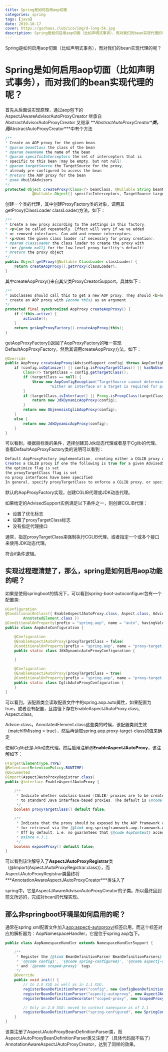 ```yaml
---
title: Spring是如何启用aop切面
categories: spring
tags: [java] 
date: 2019-10-17
cover: https://gschaos.club/ico/img/d-long-5k.jpg
description: Spring是如何启用aop切面（比如声明式事务），而对我们的bean实现代理的呢？
---
```


Spring是如何启用aop切面（比如声明式事务），而对我们的bean实现代理的呢？



<!-- more -->



# Spring是如何启用aop切面（比如声明式事务），而对我们的bean实现代理的呢？

首先从后面说实现原理，通过aop包下的AspectJAwareAdvisorAutoProxyCreator 继承自AbstractAdvisorAutoProxyCreator 又继承 ***AbstractAutoProxyCreator\***类，而***AbstractAutoProxyCreator\***中有个方法

```java
/**
* Create an AOP proxy for the given bean.
* @param beanClass the class of the bean
* @param beanName the name of the bean
* @param specificInterceptors the set of interceptors that is
* specific to this bean (may be empty, but not null)
* @param targetSource the TargetSource for the proxy,
* already pre-configured to access the bean
* @return the AOP proxy for the bean
* @see #buildAdvisors
*/
protected Object createProxy(Class<?> beanClass, @Nullable String beanName,
			@Nullable Object[] specificInterceptors, TargetSource targetSource)
```

创建一个类的代理，其中创建ProxyFactory类的对象，调用其getProxy(ClassLoader classLoader)方法，如下：

```java
/**
* Create a new proxy according to the settings in this factory.
* <p>Can be called repeatedly. Effect will vary if we've added
* or removed interfaces. Can add and remove interceptors.
* <p>Uses the given class loader (if necessary for proxy creation).
* @param classLoader the class loader to create the proxy with
* (or {@code null} for the low-level proxy facility's default)
* @return the proxy object
*/
public Object getProxy(@Nullable ClassLoader classLoader) {
    return createAopProxy().getProxy(classLoader);
}
```

其中createAopProxy()来自其父类ProxyCreatorSupport，具体如下：

```java
/**
* Subclasses should call this to get a new AOP proxy. They should <b>not</b>
* create an AOP proxy with {@code this} as an argument.
*/
protected final synchronized AopProxy createAopProxy() {
    if (!this.active) {
        activate();
    }
    return getAopProxyFactory().createAopProxy(this);
}
```

getAopProxyFactory()返回了AopProxyFactory的唯一实现DefaultAopProxyFactory，然后其调用createAopProxy方法，如下：

```java
@Override
public AopProxy createAopProxy(AdvisedSupport config) throws AopConfigException {
    if (config.isOptimize() || config.isProxyTargetClass() || hasNoUserSuppliedProxyInterfaces(config)) {
        Class<?> targetClass = config.getTargetClass();
        if (targetClass == null) {
            throw new AopConfigException("TargetSource cannot determine target class: " +
                    "Either an interface or a target is required for proxy creation.");
        }
        if (targetClass.isInterface() || Proxy.isProxyClass(targetClass)) {
            return new JdkDynamicAopProxy(config);
        }
        return new ObjenesisCglibAopProxy(config);
    }
    else {
        return new JdkDynamicAopProxy(config);
    }
}
```

可以看到，根据目标类的条件，选择创建其Jdk动态代理或者基于Cglib的代理。查看DefaultAopProxyFactory类的说明可以看到：

```java
Default AopProxyFactory implementation, creating either a CGLIB proxy or a JDK dynamic proxy.
Creates a CGLIB proxy if one the following is true for a given AdvisedSupport instance:
the optimize flag is set
the proxyTargetClass flag is set
no proxy interfaces have been specified
In general, specify proxyTargetClass to enforce a CGLIB proxy, or specify one or more interfaces to use a JDK dynamic proxy.
```

默认的AopProxyFactory实现，创建CGLIB代理或JDK动态代理。

如果给定的AdvisedSupport实例满足以下条件之一，则创建CGLIB代理：

- 设置了优化标志
- 设置了proxyTargetClass标志
- 没有指定代理接口

通常，指定proxyTargetClass来强制执行CGLIB代理，或者指定一个或多个接口来使用JDK动态代理。

符合if条件逻辑。

## 实现过程理清楚了，那么，spring是如何启用aop功能的呢？

如果是使用springboot的情况下，可以看到spring-boot-autoconfiguer包有一个配置类:

```java
@Configuration
@ConditionalOnClass({ EnableAspectJAutoProxy.class, Aspect.class, Advice.class,
		AnnotatedElement.class })
@ConditionalOnProperty(prefix = "spring.aop", name = "auto", havingValue = "true", matchIfMissing = true)
public class AopAutoConfiguration {

	@Configuration
	@EnableAspectJAutoProxy(proxyTargetClass = false)
	@ConditionalOnProperty(prefix = "spring.aop", name = "proxy-target-class", havingValue = "false", matchIfMissing = false)
	public static class JdkDynamicAutoProxyConfiguration {

	}

	@Configuration
	@EnableAspectJAutoProxy(proxyTargetClass = true)
	@ConditionalOnProperty(prefix = "spring.aop", name = "proxy-target-class", havingValue = "true", matchIfMissing = true)
	public static class CglibAutoProxyConfiguration {
	}
}
```



可以看到，该配置类会读取配置文件中的spring.aop.auto属性，如果配置为true，或者没有配置，且路径下存在EnableAspectJAutoProxy.class, Aspect.class,

Advice.class，AnnotatedElement.class这些类的时候，该配置类则生效（matchIfMissing = true），然后再读取spring.aop.proxy-target-class的值来确定

使用Cglib还是Jdk动态代理。然后启用注解@**EnableAspectJAutoProxy**，该注解如下：

```java
@Target(ElementType.TYPE)
@Retention(RetentionPolicy.RUNTIME)
@Documented
@Import(AspectJAutoProxyRegistrar.class)
public @interface EnableAspectJAutoProxy {

	/**
	 * Indicate whether subclass-based (CGLIB) proxies are to be created as opposed
	 * to standard Java interface-based proxies. The default is {@code false}.
	 */
	boolean proxyTargetClass() default false;

	/**
	 * Indicate that the proxy should be exposed by the AOP framework as a {@code ThreadLocal}
	 * for retrieval via the {@link org.springframework.aop.framework.AopContext} class.
	 * Off by default, i.e. no guarantees that {@code AopContext} access will work.
	 * @since 4.3.1
	 */
	boolean exposeProxy() default false;
}
```

可以看到该注解导入了**AspectJAutoProxyRegistrar**类（@Import(AspectJAutoProxyRegistrar.class)），而AspectJAutoProxyRegistrar类最终将***AnnotationAwareAspectJAutoProxyCreator\***类注入了

spring中，它是AspectJAwareAdvisorAutoProxyCreator的子类。所以最终回到前文所述的，完成对bean的代理实现。

## 那么非springboot环境是如何启用的呢？

通常在spring xml配置文件加入<aop:aspectj-autoproxy/>标签启用，而这个标签对应的解析器为：AopNamespaceHandler，它是位于spring aop包下。

```java
public class AopNamespaceHandler extends NamespaceHandlerSupport {

	/**
	 * Register the {@link BeanDefinitionParser BeanDefinitionParsers} for the
	 * '{@code config}', '{@code spring-configured}', '{@code aspectj-autoproxy}'
	 * and '{@code scoped-proxy}' tags.
	 */
	@Override
	public void init() {
		// In 2.0 XSD as well as in 2.1 XSD.
		registerBeanDefinitionParser("config", new ConfigBeanDefinitionParser());
		registerBeanDefinitionParser("aspectj-autoproxy", new AspectJAutoProxyBeanDefinitionParser());
		registerBeanDefinitionDecorator("scoped-proxy", new ScopedProxyBeanDefinitionDecorator());

		// Only in 2.0 XSD: moved to context namespace as of 2.1
		registerBeanDefinitionParser("spring-configured", new SpringConfiguredBeanDefinitionParser());
	}
}
```

该类注册了AspectJAutoProxyBeanDefinitionParser类，而AspectJAutoProxyBeanDefinitionParser类又注册了（具体代码就不贴了）AnnotationAwareAspectJAutoProxyCreator，达到了同样的效果。